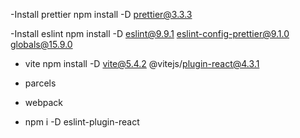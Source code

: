 -Install prettier
npm install -D prettier@3.3.3

-Install eslint
npm install -D eslint@9.9.1 eslint-config-prettier@9.1.0 globals@15.9.0

- vite
  npm install -D vite@5.4.2 @vitejs/plugin-react@4.3.1

- parcels
- webpack

- npm i -D eslint-plugin-react

